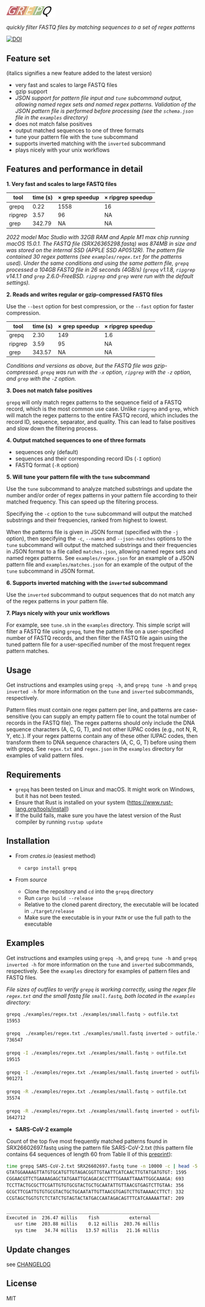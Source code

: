 <img src="src/grepq-icon.svg" width="128" />

_quickly filter FASTQ files by matching sequences to a set of regex patterns_

[![DOI](https://zenodo.org/badge/DOI/10.5281/zenodo.14058563.svg)](https://doi.org/10.5281/zenodo.14058563)

## Feature set
(italics signifies a new feature added to the latest version)

- very fast and scales to large FASTQ files
- gzip support
- *JSON support for pattern file input and `tune` subcommand output, allowing named regex sets and named regex patterns. Validation of the JSON pattern file is performed before processing (see the `schema.json` file in the `examples` directory)*
- does not match false positives
- output matched sequences to one of three formats
- tune your pattern file with the `tune` subcommand
- supports inverted matching with the `inverted` subcommand
- plays nicely with your unix workflows

## Features and performance in detail
**1. Very fast and scales to large FASTQ files**

| tool    | time (s) | &times; grep speedup | &times; ripgrep speedup |
|---------|----------|----------------------|-------------------------|
| grepq   | 0.22     | 1558                 | 16                      |
| ripgrep | 3.57     | 96                   | NA                      |
| grep    | 342.79   | NA                   | NA                      |

*2022 model Mac Studio with 32GB RAM and Apple M1 max chip running macOS 15.0.1. The FASTQ file (SRX26365298.fastq) was 874MB in size and was stored on the internal SSD (APPLE SSD AP0512R). The pattern file contained 30 regex patterns (see `examples/regex.txt` for the patterns used). Under the same conditions and using the same pattern file, `grepq` processed a 104GB FASTQ file in 26 seconds (4GB/s) (`grepq` v1.1.8, `ripgrep` v14.1.1 and `grep` 2.6.0-FreeBSD. `ripgrep` and `grep` were run with the default settings).*

**2. Reads and writes regular or gzip-compressed FASTQ files**

Use the `--best` option for best compression, or the `--fast` option for faster compression. 

| tool    | time (s) | &times; grep speedup | &times; ripgrep speedup |
|---------|----------|----------------------|-------------------------|
| grepq   | 2.30     | 149                  | 1.6                     |
| ripgrep | 3.59     | 95                   | NA                      |
| grep    | 343.57   | NA                   | NA                      |

*Conditions and versions as above, but the FASTQ file was gzip-compressed. `grepq` was run with the `-x` option, `ripgrep` with the `-z` option, and `grep` with the `-Z` option.*

**3. Does not match false positives**

`grepq` will only match regex patterns to the sequence field of a FASTQ record, which is the most common use case. Unlike `ripgrep` and `grep`, which will match the regex patterns to the entire FASTQ record, which includes the record ID, sequence, separator, and quality. This can lead to false positives and slow down the filtering process.

**4. Output matched sequences to one of three formats**

- sequences only (default)
- sequences and their corresponding record IDs (`-I` option)
- FASTQ format (`-R` option)

**5. Will tune your pattern file with the `tune` subcommand**

Use the `tune` subcommand to analyze matched substrings and update the number and/or order of regex patterns in your pattern file according to their matched frequency. This can speed up the filtering process. 

Specifying the `-c` option to the `tune` subcommand will output the matched substrings and their frequencies, ranked from highest to lowest.

When the patterns file is given in JSON format (specified with the `-j` option), then specifying the `-c`, `--names` and `--json-matches` options to the `tune` subcommand will output the matched substrings and their frequencies in JSON format to a file called `matches.json`, allowing named regex sets and named regex patterns. See `examples/regex.json` for an example of a JSON pattern file and `examples/matches.json` for an example of the output of the `tune` subcommand in JSON format.

**6. Supports inverted matching with the `inverted` subcommand**

Use the `inverted` subcommand to output sequences that do not match any of the regex patterns in your pattern file.

**7. Plays nicely with your unix workflows**

For example, see `tune.sh` in the `examples` directory. This simple script will filter a FASTQ file using `grepq`, tune the pattern file on a user-specified number of FASTQ records, and then filter the FASTQ file again using the tuned pattern file for a user-specified number of the most frequent regex pattern matches.

## Usage 
Get instructions and examples using `grepq -h`, and `grepq tune -h` and `grepq inverted -h` for more information on the `tune` and `inverted` subcommands, respectively.

Pattern files must contain one regex pattern per line, and patterns are case-sensitive (you can supply an empty pattern file to count the total number of records in the FASTQ file). The regex patterns should only include the DNA sequence characters (A, C, G, T), and not other IUPAC codes (e.g., not N, R, Y, etc.). If your regex patterns contain any of these other IUPAC codes, then transform them to DNA sequence characters (A, C, G, T) before using them with grepq. See `regex.txt` and `regex.json` in the `examples` directory for examples of valid pattern files.

## Requirements

- `grepq` has been tested on Linux and macOS. It might work on Windows, but it has not been tested.
- Ensure that Rust is installed on your system (https://www.rust-lang.org/tools/install)
- If the build fails, make sure you have the latest version of the Rust compiler by running `rustup update`

## Installation
- From *crates.io* (easiest method)
    - `cargo install grepq`

- From *source*
    - Clone the repository and `cd` into the `grepq` directory
    - Run `cargo build --release`
    - Relative to the cloned parent directory, the executable will be located in `./target/release`
    - Make sure the executable is in your `PATH` or use the full path to the executable

## Examples
Get instructions and examples using `grepq -h`, and `grepq tune -h` and `grepq inverted -h` for more information on the `tune` and `inverted` subcommands, respectively. See the `examples` directory for examples of pattern files and FASTQ files.

_File sizes of outfiles to verify `grepq` is working correctly, using the regex file `regex.txt` and the small fastq file `small.fastq`, both located in the `examples` directory:_

```bash
grepq ./examples/regex.txt ./examples/small.fastq > outfile.txt 
15953

grepq  ./examples/regex.txt ./examples/small.fastq inverted > outfile.txt
736547

grepq -I ./examples/regex.txt ./examples/small.fastq > outfile.txt
19515

grepq -I ./examples/regex.txt ./examples/small.fastq inverted > outfile.txt 
901271

grepq -R ./examples/regex.txt ./examples/small.fastq > outfile.txt
35574

grepq -R ./examples/regex.txt ./examples/small.fastq inverted > outfile.txt 
1642712
```

- **SARS-CoV-2 example**

Count of the top five most frequently matched patterns found in SRX26602697.fastq using the pattern file SARS-CoV-2.txt (this pattern file contains 64 sequences of length 60 from Table II of this [preprint](https://doi.org/10.1101/2021.04.14.439840)):

```bash
time grepq SARS-CoV-2.txt SRX26602697.fastq tune -n 10000 -c | head -5
GTATGGAAAAGTTATGTGCATGTTGTAGACGGTTGTAATTCATCAACTTGTATGATGTGT: 1595
CGGAACGTTCTGAAAAGAGCTATGAATTGCAGACACCTTTTGAAATTAAATTGGCAAAGA: 693
TCCTTACTGCGCTTCGATTGTGTGCGTACTGCTGCAATATTGTTAACGTGAGTCTTGTAA: 356
GCGCTTCGATTGTGTGCGTACTGCTGCAATATTGTTAACGTGAGTCTTGTAAAACCTTCT: 332
CCGTAGCTGGTGTCTCTATCTGTAGTACTATGACCAATAGACAGTTTCATCAAAAATTAT: 209

________________________________________________________
Executed in  236.47 millis    fish           external
   usr time  203.88 millis    0.12 millis  203.76 millis
   sys time   34.74 millis   13.57 millis   21.16 millis

```

## Update changes
see [CHANGELOG](https://github.com/Rbfinch/grepq/blob/main/CHANGELOG.md)

## License
MIT